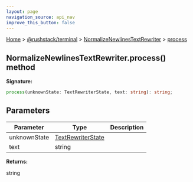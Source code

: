 ```yaml
---
layout: page
navigation_source: api_nav
improve_this_button: false
---
```



[Home](./index.md) &gt; [@rushstack/terminal](./terminal.md) &gt; [NormalizeNewlinesTextRewriter](./terminal.normalizenewlinestextrewriter.md) &gt; [process](./terminal.normalizenewlinestextrewriter.process.md)

## NormalizeNewlinesTextRewriter.process() method

<b>Signature:</b>

```typescript
process(unknownState: TextRewriterState, text: string): string;
```

## Parameters

|  Parameter | Type | Description |
|  --- | --- | --- |
|  unknownState | [TextRewriterState](./terminal.textrewriterstate.md) |  |
|  text | string |  |

<b>Returns:</b>

string
